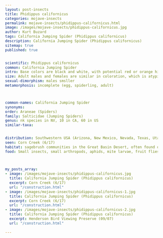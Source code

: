 ```yaml
---
layout: post-insects
title: Phidippus californicus
categories: mojave-insects
permalink: mojave-insects/phidippus-californicus.html
image: /images/mojave-insects/phidippus-californicus.jpg
author: Kurt Buzard
tags: California Jumping Spider (Phidippus californicus)
description: California Jumping Spider (Phidippus californicus)
sitemap: true
published: true


scientific: Phidippus californicus
common: California Jumping Spider
intro: Base colors are black and white, with potential red or orange highlights on the abdomen, which can change with molting. Spiderlings emerge from the egg sac and initially remain in the nest for about three weeks before their first molt. As they grow, they shed their exoskeleton (molt) multiple times. Each molt allows them to increase in size and develop more adult-like features.
size: Adult males and females are similar in coloration, which is atypical for the Phidippus genus. 0.3-0.6 inch (8-15 mm)
sexual-dimorphism: males smsller
metamorphosis: incomplete (egg, spiderling, adult)



common-names: California Jumping Spider
synonyms: 
order: Araneae (Spiders)
family: Salticidae (Jumping Spiders)
genus: nk species in NV, 10 in CA, 60 in US
similar-taxa: 


distribution: Southwestern USA (Arizona, New Mexico, Nevada, Texas, Utah) and northern Mexico (Baja California peninsula, Sonora)
seen: Corn Creek (6/17)
habitat: sagebrush communities in the Great Basin Desert, often found on bushes like sagebrush, rabbitbrush, and saltbush
food: Small insects, small arthropods, aphids, mite larvae, fruit flies
 
   

my_posts_array:
- image: /images/mojave-insects/phidippus-californicus.jpg
  title: California Jumping Spider (Phidippus californicus)
  excerpt: Corn Creek (6/17)
  url: "/construction.html"
- image: /images/mojave-insects/phidippus-californicus-1.jpg
  title: California Jumping Spider (Phidippus californicus)
  excerpt: Corn Creek (6/17)
  url: "/construction.html"
- image: /images/mojave-insects/phidippus-californicus-2.jpg
  title: California Jumping Spider (Phidippus californicus)
  excerpt: Henderson Bird Viewing Preserve (09/07)
  url: "/construction.html"
 
---
```

  
  
 <p></p>
  